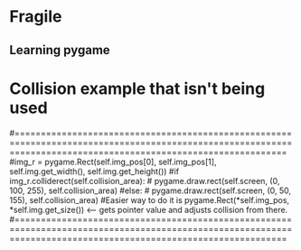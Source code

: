 # Fragile
Learning pygame 
----------------------------------


# Collision example that isn't being used
#================================================================================================================================================================
            #img_r = pygame.Rect(self.img_pos[0], self.img_pos[1], self.img.get_width(), self.img.get_height())
            #if img_r.colliderect(self.collision_area):
            #    pygame.draw.rect(self.screen, (0, 100, 255), self.collision_area)
            #else:
            #    pygame.draw.rect(self.screen, (0, 50, 155), self.collision_area)
            #Easier way to do it is pygame.Rect(*self.img_pos, *self.img.get_size()) <-- gets pointer value and adjusts collision from there.
#================================================================================================================================================================